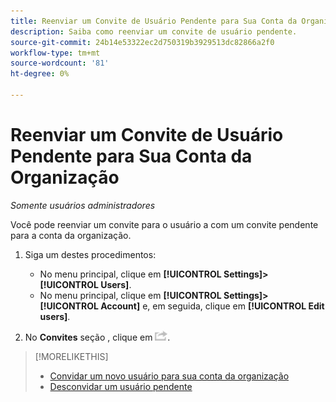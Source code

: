 ```yaml
---
title: Reenviar um Convite de Usuário Pendente para Sua Conta da Organização
description: Saiba como reenviar um convite de usuário pendente.
source-git-commit: 24b14e53322ec2d750319b3929513dc82866a2f0
workflow-type: tm+mt
source-wordcount: '81'
ht-degree: 0%

---
```


# Reenviar um Convite de Usuário Pendente para Sua Conta da Organização

*Somente usuários administradores*

Você pode reenviar um convite para o usuário a com um convite pendente para a conta da organização.

1. Siga um destes procedimentos:

   * No menu principal, clique em **[!UICONTROL Settings]>[!UICONTROL Users]**.
   * No menu principal, clique em **[!UICONTROL Settings]>[!UICONTROL Account]** e, em seguida, clique em **[!UICONTROL Edit users]**.

1. No **Convites** seção , clique em ![Reenviar](/help/dsp/assets/resend.png).

>[!MORELIKETHIS]
>
>* [Convidar um novo usuário para sua conta da organização](user-invite.md)
>* [Desconvidar um usuário pendente](user-uninvite.md)


<!-- >* [Edit User Permissions or Delete a User](user-edit.md) -->

